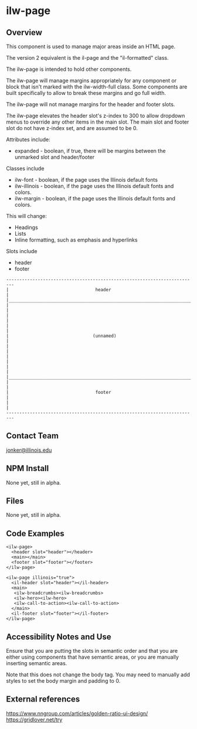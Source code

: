 # ilw-page

## Overview

This component is used to manage major areas inside an HTML page. 

The version 2 equivalent is the il-page and the "il-formatted" class. 

The ilw-page is intended to hold other components. 

The ilw-page will manage margins appropriately for any component or block that isn't marked with the ilw-width-full class. Some components are built specifically to allow to break these margins and go full width. 

The ilw-page will not manage margins for the header and footer slots. 

The ilw-page elevates the header slot's z-index to 300 to allow dropdown menus to override any other items in the main slot. The main slot and footer slot do not have z-index set, and are assumed to be 0. 

Attributes include:

  * expanded - boolean, if true, there will be margins between the unmarked slot and header/footer

Classes include

  * ilw-font - boolean, if the page uses the Illinois default fonts
  * ilw-illinois - boolean, if the page uses the Illinois default fonts and colors. 
  * ilw-margin - boolean, if the page uses the Illinois default fonts and colors.

This will change:

  * Headings
  * Lists
  * Inline formatting, such as emphasis and hyperlinks

Slots include

  * header
  * footer


```
-------------------------------------------------------------------------
|                                 header                                |
|_______________________________________________________________________|
|                                                                       |
|                                                                       |
|                                                                       |
|                                (unnamed)                              |
|                                                                       |
|                                                                       |
|                                                                       |
|_______________________________________________________________________|
|                                                                       |
|                                 footer                                |
|                                                                       |
-------------------------------------------------------------------------
```

## Contact Team

jonker@illinois.edu

## NPM Install

None yet, still in alpha.

## Files

None yet, still in alpha.

## Code Examples

```
<ilw-page>
  <header slot="header"></header>
  <main></main>
  <footer slot="footer"></footer>
</ilw-page>
```

```
<ilw-page illinois="true">
  <il-header slot="header"></il-header>
  <main>
   <ilw-breadcrumbs><ilw-breadcrumbs>
   <ilw-hero><ilw-hero>
   <ilw-call-to-action><ilw-call-to-action>
  </main>
  <il-footer slot="footer"></il-footer>
</ilw-page>
```

## Accessibility Notes and Use

Ensure that you are putting the slots in semantic order and that you are either using components that have semantic areas, or you are manually inserting semantic areas. 

Note that this does not change the body tag. You may need to manually add styles to set the body margin and padding to 0. 

## External references

https://www.nngroup.com/articles/golden-ratio-ui-design/
https://gridlover.net/try

